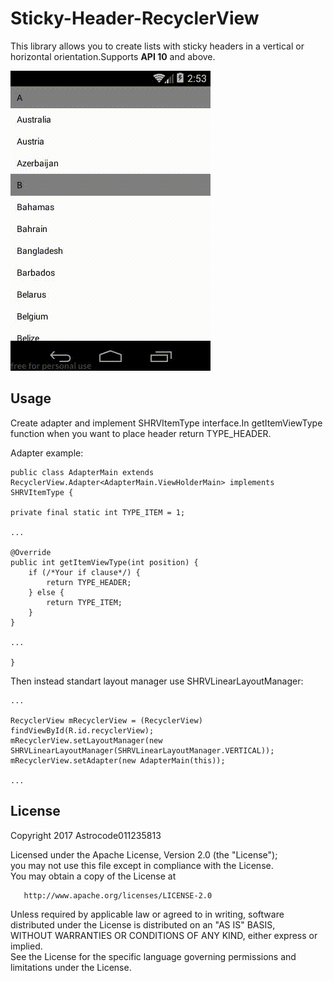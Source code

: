 # Sticky-Header-RecyclerView

This library allows you to create lists with sticky headers in a vertical or horizontal orientation.Supports **API 10** and above.

![Example vertical](img_example_vertical.gif)

## Usage

Create adapter and implement SHRVItemType interface.In getItemViewType function when you want to place header return TYPE_HEADER.

Adapter example:

    public class AdapterMain extends RecyclerView.Adapter<AdapterMain.ViewHolderMain> implements SHRVItemType {

    private final static int TYPE_ITEM = 1;

    ...

    @Override
    public int getItemViewType(int position) {
        if (/*Your if clause*/) {
            return TYPE_HEADER;
        } else {
            return TYPE_ITEM;
        }
    }

    ...

    }

Then instead standart layout manager use SHRVLinearLayoutManager:

    ...

    RecyclerView mRecyclerView = (RecyclerView) findViewById(R.id.recyclerView);
    mRecyclerView.setLayoutManager(new SHRVLinearLayoutManager(SHRVLinearLayoutManager.VERTICAL));
    mRecyclerView.setAdapter(new AdapterMain(this));
    
    ...

## License

Copyright 2017 Astrocode011235813

   Licensed under the Apache License, Version 2.0 (the "License");  
   you may not use this file except in compliance with the License.  
   You may obtain a copy of the License at

       http://www.apache.org/licenses/LICENSE-2.0

   Unless required by applicable law or agreed to in writing, software  
   distributed under the License is distributed on an "AS IS" BASIS,  
   WITHOUT WARRANTIES OR CONDITIONS OF ANY KIND, either express or implied.  
   See the License for the specific language governing permissions and  
   limitations under the License.